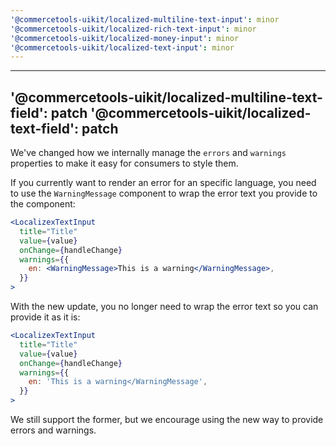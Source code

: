 ```yaml
---
'@commercetools-uikit/localized-multiline-text-input': minor
'@commercetools-uikit/localized-rich-text-input': minor
'@commercetools-uikit/localized-money-input': minor
'@commercetools-uikit/localized-text-input': minor
---
```


---
'@commercetools-uikit/localized-multiline-text-field': patch
'@commercetools-uikit/localized-text-field': patch
---

We've changed how we internally manage the `errors` and `warnings` properties to make it easy for consumers to style them.

If you currently want to render an error for an specific language, you need to use the `WarningMessage` component to wrap the error text you provide to the component:

```jsx
<LocalizexTextInput
  title="Title"
  value={value}
  onChange={handleChange}
  warnings={{
    en: <WarningMessage>This is a warning</WarningMessage>,
  }}
>
```

With the new update, you no longer need to wrap the error text so you can provide it as it is:

```jsx
<LocalizexTextInput
  title="Title"
  value={value}
  onChange={handleChange}
  warnings={{
    en: 'This is a warning</WarningMessage',
  }}
>
```

We still support the former, but we encourage using the new way to provide errors and warnings.


